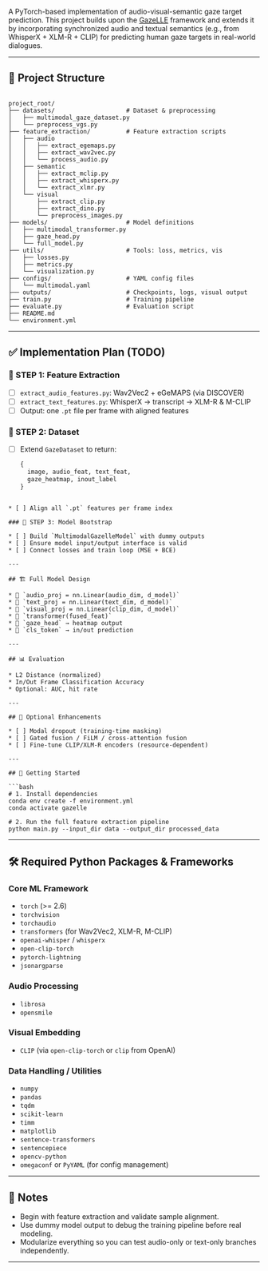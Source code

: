 A PyTorch-based implementation of audio-visual-semantic gaze target prediction. This project builds upon the [GazeLLE](https://github.com/facebookresearch/GazeLLE) framework and extends it by incorporating synchronized audio and textual semantics (e.g., from WhisperX + XLM-R + CLIP) for predicting human gaze targets in real-world dialogues.

---

## 📁 Project Structure

```

project_root/
├── datasets/                    # Dataset & preprocessing
│   ├── multimodal_gaze_dataset.py
│   └── preprocess_vgs.py
├── feature_extraction/          # Feature extraction scripts
│   ├── audio
│   │   ├── extract_egemaps.py
│   │   ├── extract_wav2vec.py
│   │   └── process_audio.py
│   ├── semantic
│   │   ├── extract_mclip.py
│   │   ├── extract_whisperx.py
│   │   └── extract_xlmr.py
│   └── visual
│       ├── extract_clip.py
│       ├── extract_dino.py
│       └── preprocess_images.py
├── models/                      # Model definitions
│   ├── multimodal_transformer.py
│   ├── gaze_head.py
│   └── full_model.py
├── utils/                       # Tools: loss, metrics, vis
│   ├── losses.py
│   ├── metrics.py
│   └── visualization.py
├── configs/                     # YAML config files
│   └── multimodal.yaml
├── outputs/                     # Checkpoints, logs, visual output
├── train.py                     # Training pipeline
├── evaluate.py                  # Evaluation script
├── README.md
└── environment.yml

```

---

## ✅ Implementation Plan (TODO)

### 🥇 STEP 1: Feature Extraction

- [ ] `extract_audio_features.py`: Wav2Vec2 + eGeMAPS (via DISCOVER)  
- [ ] `extract_text_features.py`: WhisperX → transcript → XLM-R & M-CLIP  
- [ ] Output: one `.pt` file per frame with aligned features

### 🥈 STEP 2: Dataset

- [ ] Extend `GazeDataset` to return:
  ```python
  {
    image, audio_feat, text_feat,
    gaze_heatmap, inout_label
  }
```

* [ ] Align all `.pt` features per frame index

### 🥉 STEP 3: Model Bootstrap

* [ ] Build `MultimodalGazelleModel` with dummy outputs
* [ ] Ensure model input/output interface is valid
* [ ] Connect losses and train loop (MSE + BCE)

---

## 🏗️ Full Model Design

* 🔹 `audio_proj = nn.Linear(audio_dim, d_model)`
* 🔹 `text_proj = nn.Linear(text_dim, d_model)`
* 🔹 `visual_proj = nn.Linear(clip_dim, d_model)`
* 🔹 `transformer(fused_feat)`
* 🔹 `gaze_head` → heatmap output
* 🔹 `cls_token` → in/out prediction

---

## 📊 Evaluation

* L2 Distance (normalized)
* In/Out Frame Classification Accuracy
* Optional: AUC, hit rate

---

## 🌱 Optional Enhancements

* [ ] Modal dropout (training-time masking)
* [ ] Gated fusion / FiLM / cross-attention fusion
* [ ] Fine-tune CLIP/XLM-R encoders (resource-dependent)

---

## 🚀 Getting Started

```bash
# 1. Install dependencies
conda env create -f environment.yml
conda activate gazelle

# 2. Run the full feature extraction pipeline
python main.py --input_dir data --output_dir processed_data
```

---

## 🛠️ Required Python Packages & Frameworks

### Core ML Framework

* `torch` (>= 2.6)
* `torchvision`
* `torchaudio`
* `transformers` (for Wav2Vec2, XLM-R, M-CLIP)
* `openai-whisper` / `whisperx`
* `open-clip-torch`
* `pytorch-lightning`
* `jsonargparse`

### Audio Processing

* `librosa`
* `opensmile`

### Visual Embedding

* `CLIP` (via `open-clip-torch` or `clip` from OpenAI)

### Data Handling / Utilities

* `numpy`
* `pandas`
* `tqdm`
* `scikit-learn`
* `timm`
* `matplotlib`
* `sentence-transformers`
* `sentencepiece`
* `opencv-python`
* `omegaconf` or `PyYAML` (for config management)

---

## 📌 Notes

* Begin with feature extraction and validate sample alignment.
* Use dummy model output to debug the training pipeline before real modeling.
* Modularize everything so you can test audio-only or text-only branches independently.

---
